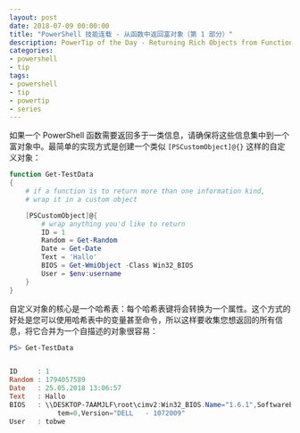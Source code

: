 ```yaml
---
layout: post
date: 2018-07-09 00:00:00
title: "PowerShell 技能连载 - 从函数中返回富对象（第 1 部分）"
description: PowerTip of the Day - Returning Rich Objects from Functions (Part 1)
categories:
- powershell
- tip
tags:
- powershell
- tip
- powertip
- series
---
```

如果一个 PowerShell 函数需要返回多于一类信息，请确保将这些信息集中到一个富对象中。最简单的实现方式是创建一个类似 `[PSCustomObject]@{}` 这样的自定义对象：

```powershell
function Get-TestData 
{
    # if a function is to return more than one information kind,
    # wrap it in a custom object

    [PSCustomObject]@{
        # wrap anything you'd like to return
        ID = 1
        Random = Get-Random
        Date = Get-Date
        Text = 'Hallo'
        BIOS = Get-WmiObject -Class Win32_BIOS
        User = $env:username
    }
}
```

自定义对象的核心是一个哈希表：每个哈希表键将会转换为一个属性。这个方式的好处是您可以使用哈希表中的变量甚至命令，所以这样要收集您想返回的所有信息，将它合并为一个自描述的对象很容易：

```powershell
PS> Get-TestData


ID     : 1
Random : 1794057589
Date   : 25.05.2018 13:06:57
Text   : Hallo
BIOS   : \\DESKTOP-7AAMJLF\root\cimv2:Win32_BIOS.Name="1.6.1",SoftwareElementID="1.6.1",SoftwareElementState=3,TargetOperatingSys
            tem=0,Version="DELL   - 1072009"
User   : tobwe
```

<!--本文国际来源：[Returning Rich Objects from Functions (Part 1)](http://community.idera.com/powershell/powertips/b/tips/posts/returning-rich-objects-from-functions-part-1)-->
